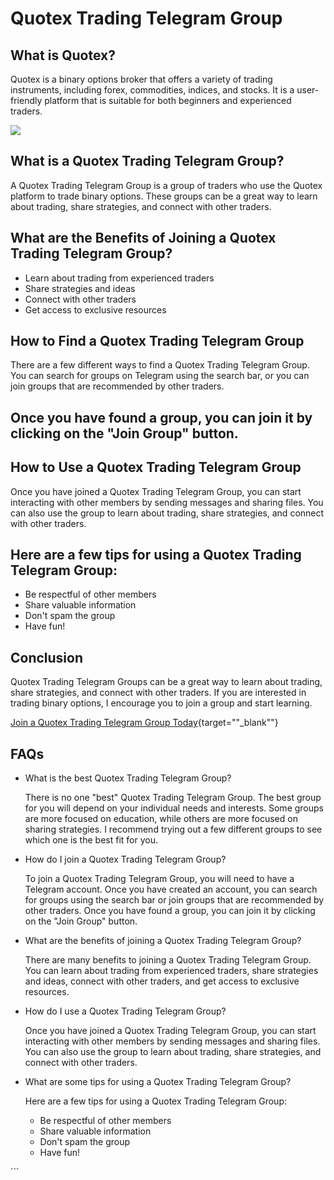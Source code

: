 # Quotex Trading Telegram Group

## What is Quotex?

Quotex is a binary options broker that offers a variety of trading
instruments, including forex, commodities, indices, and stocks. It is a
user-friendly platform that is suitable for both beginners and
experienced traders.

[![](https://static.quotex.io/files/8_en/300_250.jpg)](https://traff.sbs/brokerqxsignupf)

## What is a Quotex Trading Telegram Group?

A Quotex Trading Telegram Group is a group of traders who use the Quotex
platform to trade binary options. These groups can be a great way to
learn about trading, share strategies, and connect with other traders.

## What are the Benefits of Joining a Quotex Trading Telegram Group?

-   Learn about trading from experienced traders
-   Share strategies and ideas
-   Connect with other traders
-   Get access to exclusive resources

## How to Find a Quotex Trading Telegram Group

There are a few different ways to find a Quotex Trading Telegram Group.
You can search for groups on Telegram using the search bar, or you can
join groups that are recommended by other traders.

## Once you have found a group, you can join it by clicking on the "Join Group" button.

## How to Use a Quotex Trading Telegram Group

Once you have joined a Quotex Trading Telegram Group, you can start
interacting with other members by sending messages and sharing files.
You can also use the group to learn about trading, share strategies, and
connect with other traders.

## Here are a few tips for using a Quotex Trading Telegram Group:

-   Be respectful of other members
-   Share valuable information
-   Don\'t spam the group
-   Have fun!

## Conclusion

Quotex Trading Telegram Groups can be a great way to learn about
trading, share strategies, and connect with other traders. If you are
interested in trading binary options, I encourage you to join a group
and start learning.

[Join a Quotex Trading Telegram Group
Today](\%22https://traff.sbs/brokerqxsignup\%22){target=""_blank""}

## FAQs

-   What is the best Quotex Trading Telegram Group?

    There is no one "best" Quotex Trading Telegram Group. The best
    group for you will depend on your individual needs and interests.
    Some groups are more focused on education, while others are more
    focused on sharing strategies. I recommend trying out a few
    different groups to see which one is the best fit for you.

-   How do I join a Quotex Trading Telegram Group?

    To join a Quotex Trading Telegram Group, you will need to have a
    Telegram account. Once you have created an account, you can search
    for groups using the search bar or join groups that are recommended
    by other traders. Once you have found a group, you can join it by
    clicking on the "Join Group" button.

-   What are the benefits of joining a Quotex Trading Telegram Group?

    There are many benefits to joining a Quotex Trading Telegram Group.
    You can learn about trading from experienced traders, share
    strategies and ideas, connect with other traders, and get access to
    exclusive resources.

-   How do I use a Quotex Trading Telegram Group?

    Once you have joined a Quotex Trading Telegram Group, you can start
    interacting with other members by sending messages and sharing
    files. You can also use the group to learn about trading, share
    strategies, and connect with other traders.

-   What are some tips for using a Quotex Trading Telegram Group?

    Here are a few tips for using a Quotex Trading Telegram Group:

    -   Be respectful of other members
    -   Share valuable information
    -   Don\'t spam the group
    -   Have fun!

\`\`\`

